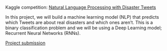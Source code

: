 Kaggle competition: [Natural Language Processing with Disaster Tweets](https://www.kaggle.com/competitions/nlp-getting-started)

In this project, we will build a machine learning model (NLP) that predicts which Tweets are about real disasters and which ones aren’t. This is a binary classification problem and we will be using a Deep Learning model; Recurrent Neural Networks (RNNs).

[Project submission](https://www.kaggle.com/competitions/nlp-getting-started/submissions)
